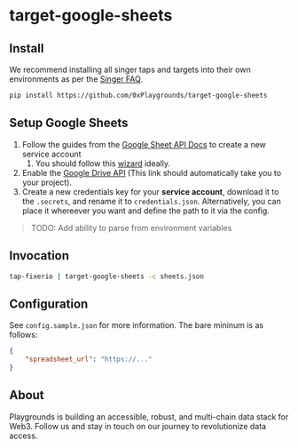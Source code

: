 # target-google-sheets

## Install

We recommend installing all singer taps and targets into their own environments as per the [Singer FAQ](https://github.com/singer-io/getting-started/blob/master/docs/FAQ.md#how-do-i-prevent-dependency-conflicts-between-my-tap-and-target).

```bash
pip install https://github.com/0xPlaygrounds/target-google-sheets
```

## Setup Google Sheets
1. Follow the guides from the [Google Sheet API Docs](https://developers.google.com/sheets/api/quickstart/python) to create a new service account
   1. You should follow this [wizard](https://console.developers.google.com/start/api?id=sheets.googleapis.com) ideally.
2. Enable the [Google Drive API](https://console.developers.google.com/apis/api/drive.googleapis.com/overview?) (This link should automatically take you to your project).
3. Create a new credentials key for your **service account**, download it to the `.secrets`, and rename it to `credentials.json`. Alternatively, you can place it whereever you want and define the path to it via the config.
> TODO: Add ability to parse from environment variables

## Invocation

```bash
tap-fixerio | target-google-sheets -c sheets.json
```

## Configuration
See `config.sample.json` for more information. The bare mininum is as follows:

```json
{
    "spreadsheet_url": "https://..."
}
```

## About

Playgrounds is building an accessible, robust, and multi-chain data stack for Web3. Follow us and stay in touch on our journey to revolutionize data access.
